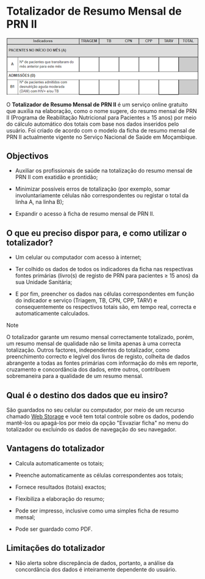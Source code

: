 # Totalizador de Resumo Mensal de PRN II

![Trecho do Totalizador do Resumo Mensal de PRN II](imagens/totalizador-de-resumo-mensal-de-prn-ii.png)

O **Totalizador de Resumo Mensal de PRN II** é um serviço online gratuito que auxilia na elaboração, como o nome sugere, do resumo mensal de PRN II (Programa de Reabilitação Nutricional para Pacientes ≥ 15 anos) por meio do cálculo automático dos totais com base nos dados inseridos pelo usuário. Foi criado de acordo com o modelo da ficha de resumo mensal de PRN II actualmente vigente no Serviço Nacional de Saúde em Moçambique.


## Objectivos

* Auxiliar os profissionais de saúde na totalização do resumo mensal de PRN II com exatidão e prontidão;

* Minimizar possíveis erros de totalização (por exemplo, somar involuntariamente células não correspondentes ou registar o total da linha A, na linha B);

* Expandir o acesso à ficha de resumo mensal de PRN II.


## O que eu preciso dispor para, e como utilizar o totalizador?

* Um celular ou computador com acesso à internet;

* Ter colhido os dados de todos os indicadores da ficha nas respectivas fontes primárias (livro(s) de registo de PRN para pacientes ≥ 15 anos) da sua Unidade Sanitária;

* E por fim, preencher os dados nas células correspondentes em função do indicador e serviço (Triagem, TB, CPN, CPP, TARV) e consequentemente os respectivos totais são, em tempo real, correcta e automaticamente calculados.


>[!NOTE]
>
> O totalizador garante um resumo mensal correctamente totalizado, porém, um resumo mensal de qualidade não se limita apenas à uma correcta totalização. Outros factores, independentes do totalizador, como preenchimento correcto e legível dos livros de registo, colheita de dados abrangente a todas as fontes primárias com informação do mês em reporte, cruzamento e concordância dos dados, entre outros, contribuem sobremaneira para a qualidade de um resumo mensal.


## Qual é o destino dos dados que eu insiro?

São guardados no seu celular ou computador, por meio de um recurso chamado [Web Storage](https://developer.mozilla.org/pt-BR/docs/Web/API/Web_Storage_API) e você tem total controle sobre os dados, podendo mantê-los ou apagá-los por meio da opção "Esvaziar ficha" no menu do totalizador ou excluindo os dados de navegação do seu navegador.


## Vantagens do totalizador

* Calcula automaticamente os totais;

* Preenche automaticamente as células correspondentes aos totais;

* Fornece resultados (totais) exactos;

* Flexibiliza a elaboração do resumo;

* Pode ser impresso, inclusive como uma simples ficha de resumo mensal;

* Pode ser guardado como PDF.


## Limitações do totalizador

* Não alerta sobre discrepância de dados, portanto, a análise da concordância dos dados é inteiramente dependente do usuário.